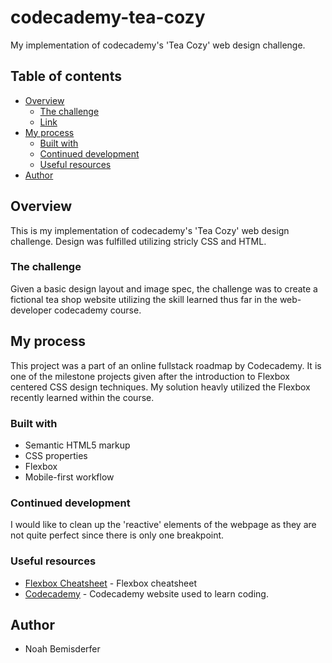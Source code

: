 # codecademy-tea-cozy
My implementation of codecademy's 'Tea Cozy' web design challenge.


## Table of contents

- [Overview](#overview)
  - [The challenge](#the-challenge)
  - [Link](#link)
- [My process](#my-process)
  - [Built with](#built-with)
  - [Continued development](#continued-development)
  - [Useful resources](#useful-resources)
- [Author](#author)

## Overview
This is my implementation of codecademy's 'Tea Cozy' web design challenge. Design was fulfilled utilizing stricly CSS and HTML.

### The challenge
Given a basic design layout and image spec, the challenge was to create a fictional tea shop website utilizing the skill learned thus far in the web-developer codecademy course.

## My process
This project was a part of an online fullstack roadmap by Codecademy. It is one of the milestone projects given after the introduction to Flexbox centered CSS design techniques. My solution heavly utilized the Flexbox recently learned within the course. 

### Built with

- Semantic HTML5 markup
- CSS properties
- Flexbox
- Mobile-first workflow

### Continued development
I would like to clean up the 'reactive' elements of the webpage as they are not quite perfect since there is only one breakpoint.

### Useful resources

- [Flexbox Cheatsheet](https://yoksel.github.io/flex-cheatsheet/#section-flex-shrink) - Flexbox cheatsheet
- [Codecademy](https://www.codecademy.com) - Codecademy website used to learn coding. 

## Author
- Noah Bemisderfer

